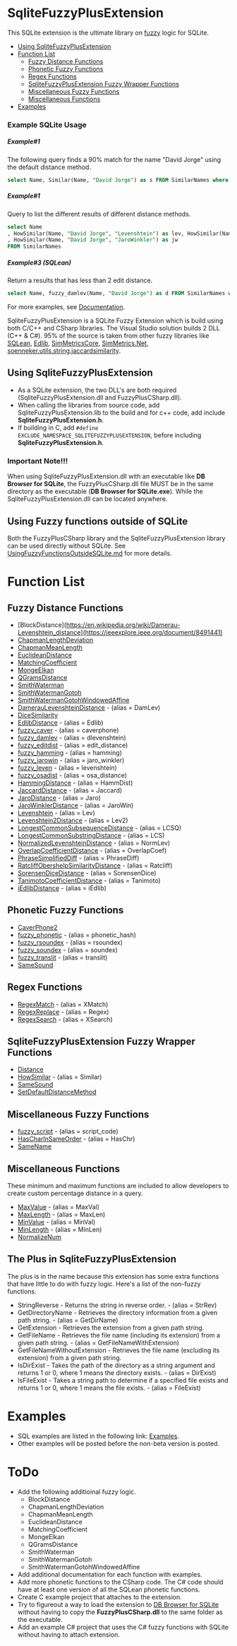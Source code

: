 # SqliteFuzzyPlusExtension
This SQLite extension is the ultimate library on [fuzzy](https://en.wikipedia.org/wiki/Fuzzy_logic) logic for SQLite.
- [Using SqliteFuzzyPlusExtension](#Using-SqliteFuzzyPlusExtension)
- [Function List](#Function-List)
  - [Fuzzy Distance Functions](#Fuzzy-Distance-Functions)
  - [Phonetic Fuzzy Functions](#Phonetic-Fuzzy-Functions)
  - [Regex Functions](#Regex-Functions)
  - [SqliteFuzzyPlusExtension Fuzzy Wrapper Functions](#SqliteFuzzyPlusExtension-Fuzzy-Wrapper-Functions)
  - [Miscellaneous Fuzzy Functions](#Miscellaneous-Fuzzy-Functions)
  - [Miscellaneous Functions](#Miscellaneous-Functions)
- [Examples](#Examples)

### Example SQLite Usage
##### Example#1
The following query finds a 90% match for the name "David Jorge" using the default distance method.
```` SQL
select Name, Similar(Name, "David Jorge") as s FROM SimilarNames where s > .9
````
##### Example#1
Query to list the different results of different distance methods.
```` SQL
select Name
, HowSimilar(Name, "David Jorge", "Levenshtein") as lev, HowSimilar(Name, "David Jorge", "DamerauLevenshtein") as dlev, HowSimilar(Name, "David Jorge", "LongestCommonSequence") as lcs, HowSimilar(Name, "David Jorge", "NeedlemanWunsch") as n
, HowSimilar(Name, "David Jorge", "JaroWinkler") as jw
FROM SimilarNames
````
##### Example#3 (SQLean)
Return a results that has less than 2 edit distance.
```` SQL
select Name, fuzzy_damlev(Name, "David Jorge") as d FROM SimilarNames where d < 2
````

For more examples, see [Documentation](https://github.com/David-Maisonave/SqliteFuzzyPlusExtension/tree/main/Docs).

SqliteFuzzyPlusExtension is a SQLite Fuzzy Extension which is build using both C/C++ and CSharp libraries. The Visual Studio solution builds 2 DLL (C++ & C#).
95% of the source is taken from other fuzzy libraries like [SQLean](https://github.com/nalgeon/sqlean), [Edlib](https://github.com/Martinsos/edlib), [SimMetricsCore](https://github.com/HamedFathi/SimMetricsCore), [SimMetrics.Net](https://github.com/StefH/SimMetrics.Net), [soenneker.utils.string.jaccardsimilarity](https://github.com/soenneker/soenneker.utils.string.jaccardsimilarity).

## Using SqliteFuzzyPlusExtension
- As a SQLite extension, the two DLL's are both required (SqliteFuzzyPlusExtension.dll and FuzzyPlusCSharp.dll). 
- When calling the libraries from source code, add SqliteFuzzyPlusExtension.lib to the build and for c++ code, add include **SqliteFuzzyPlusExtension.h**.
- If building in C, add ``#define EXCLUDE_NAMESPACE_SQLITEFUZZYPLUSEXTENSION``, before including **SqliteFuzzyPlusExtension.h**.

### Important Note!!!
When using SqliteFuzzyPlusExtension.dll with an executable like **DB Browser for SQLite**, the FuzzyPlusCSharp.dll file MUST be in the same directory as the executable (**DB Browser for SQLite.exe**). While the SqliteFuzzyPlusExtension.dll can be located anywhere.

## Using Fuzzy functions outside of SQLite
Both the FuzzyPlusCSharp library and the SqliteFuzzyPlusExtension library can be used directly without SQLite.
See [UsingFuzzyFunctionsOutsideSQLite.md](https://github.com/David-Maisonave/SqliteFuzzyPlusExtension/blob/main/Docs/UsingFuzzyFunctionsOutsideSQLite.md) for more details.

# Function List
## Fuzzy Distance Functions
- [BlockDistance](https://en.wikipedia.org/wiki/Damerau-Levenshtein_distance](https://ieeexplore.ieee.org/document/8491441)
- [ChapmanLengthDeviation](https://github.com/kwunshing123/chapman-length-deviation)
- [ChapmanMeanLength](https://www.numberanalytics.com/blog/mastering-mean-length-utterance-language-sampling)
- [EuclideanDistance](https://pro.arcgis.com/en/pro-app/3.3/tool-reference/spatial-analyst/understanding-euclidean-distance-analysis.htm)
- [MatchingCoefficient]()
- [MongeElkan]()
- [QGramsDistance]()
- [SmithWaterman]()
- [SmithWatermanGotoh]()
- [SmithWatermanGotohWindowedAffine]()
- [DamerauLevenshteinDistance](https://en.wikipedia.org/wiki/Damerau-Levenshtein_distance) - (alias = DamLev)
- [DiceSimilarity](https://en.wikipedia.org/wiki/Dice-S%C3%B8rensen_coefficient)
- [EdlibDistance](https://github.com/Martinsos/edlib) - (alias = Edlib)
- [fuzzy_caver](https://github.com/nalgeon/sqlean) - (alias = caverphone)
- [fuzzy_damlev](https://github.com/nalgeon/sqlean/blob/main/docs/fuzzy.md#fuzzy_damlev) - (alias = dlevenshtein)
- [fuzzy_editdist](https://github.com/nalgeon/sqlean/blob/main/docs/fuzzy.md#fuzzy_editdist) - (alias = edit_distance)
- [fuzzy_hamming](https://github.com/nalgeon/sqlean/blob/main/docs/fuzzy.md#fuzzy_hamming) - (alias = hamming)
- [fuzzy_jarowin](https://github.com/nalgeon/sqlean/blob/main/docs/fuzzy.md#fuzzy_jarowin) - (alias = jaro_winkler)
- [fuzzy_leven](https://github.com/nalgeon/sqlean/blob/main/docs/fuzzy.md#fuzzy_leven) - (alias = levenshtein)
- [fuzzy_osadist](https://github.com/nalgeon/sqlean/blob/main/docs/fuzzy.md#fuzzy_osadist) - (alias = osa_distance)
- [HammingDistance](https://en.wikipedia.org/wiki/Hamming_distance) - (alias = HammDist)
- [JaccardDistance](https://en.wikipedia.org/wiki/Jaccard_index) - (alias = Jaccard)
- [JaroDistance](https://en.wikipedia.org/wiki/Jaro-Winkler_distance) - (alias = Jaro)
- [JaroWinklerDistance](https://en.wikipedia.org/wiki/Jaro%E2%80%93Winkler_distance) - (alias = JaroWin)
- [Levenshtein](https://en.wikipedia.org/wiki/Levenshtein_distance) - (alias = Lev)
- [Levenshtein2Distance](https://en.wikipedia.org/wiki/Levenshtein_distance) - (alias = Lev2)
- [LongestCommonSubsequenceDistance](https://en.wikipedia.org/wiki/Longest_common_subsequence) - (alias = LCSQ)
- [LongestCommonSubstringDistance](https://en.wikipedia.org/wiki/Longest_common_substring) - (alias = LCS)
- [NormalizedLevenshteinDistance](https://en.wikipedia.org/wiki/Levenshtein_distance) - (alias = NormLev)
- [OverlapCoefficientDistance](https://en.wikipedia.org/wiki/Overlap_coefficient) - (alias = OverlapCoef)
- [PhraseSimplifiedDiff](https://github.com/David-Maisonave/SqliteFuzzyPlusExtension/blob/main/Docs/README.md#PhraseSimplifiedDiff) - (alias = PhraseDiff)
- [RatcliffObershelpSimilarityDistance](https://distancia.readthedocs.io/en/latest/Ratcliff) - (alias = Ratcliff)
- [SorensenDiceDistance](https://en.wikipedia.org/wiki/Dice-S%C3%B8rensen_coefficient) - (alias = SorensenDice)
- [TanimotoCoefficientDistance](https://github.com/David-Maisonave/SqliteFuzzyPlusExtension/blob/main/Docs/README.md#TanimotoCoefficientDistance) - (alias = Tanimoto)
- [iEdlibDistance](https://github.com/David-Maisonave/SqliteFuzzyPlusExtension/blob/main/Docs/README.md#iEdlibDistance) - (alias = iEdlib)

## Phonetic Fuzzy Functions
- [CaverPhone2](https://github.com/David-Maisonave/SqliteFuzzyPlusExtension/blob/main/Docs/README.md#CaverPhone2)
- [fuzzy_phonetic](https://github.com/nalgeon/sqlean/blob/main/docs/fuzzy.md#fuzzy_phonetic) - (alias = phonetic_hash)
- [fuzzy_rsoundex](https://github.com/nalgeon/sqlean/blob/main/docs/fuzzy.md#phonetic-codes) - (alias = rsoundex)
- [fuzzy_soundex](https://github.com/nalgeon/sqlean/blob/main/docs/fuzzy.md#phonetic-codes) - (alias = soundex)
- [fuzzy_translit](https://github.com/nalgeon/sqlean/blob/main/docs/fuzzy.md#transliteration) - (alias = translit)
- [SameSound](https://github.com/David-Maisonave/SqliteFuzzyPlusExtension/blob/main/Docs/README.md#SameSound)

## Regex Functions
- [RegexMatch](https://github.com/David-Maisonave/SqliteFuzzyPlusExtension/blob/main/Docs/README.md#RegexMatch) - (alias = XMatch)
- [RegexReplace](https://github.com/David-Maisonave/SqliteFuzzyPlusExtension/blob/main/Docs/README.md#RegexReplace) - (alias = Regex)
- [RegexSearch](https://github.com/David-Maisonave/SqliteFuzzyPlusExtension/blob/main/Docs/README.md#RegexSearch) - (alias = XSearch)

## SqliteFuzzyPlusExtension Fuzzy Wrapper Functions
- [Distance](https://github.com/David-Maisonave/SqliteFuzzyPlusExtension/blob/main/Docs/README.md#Distance)
- [HowSimilar](https://github.com/David-Maisonave/SqliteFuzzyPlusExtension/blob/main/Docs/README.md#HowSimilar) - (alias = Similar)
- [SameSound](https://github.com/David-Maisonave/SqliteFuzzyPlusExtension/blob/main/Docs/README.md#SameSound)
- [SetDefaultDistanceMethod](https://github.com/David-Maisonave/SqliteFuzzyPlusExtension/blob/main/Docs/README.md#SetDefaultDistanceMethod)

## Miscellaneous Fuzzy Functions
- [fuzzy_script](https://github.com/nalgeon/sqlean/blob/main/docs/fuzzy.md#transliteration) - (alias = script_code)
- [HasCharInSameOrder](https://github.com/David-Maisonave/SqliteFuzzyPlusExtension/blob/main/Docs/README.md#HasCharInSameOrder) - (alias = HasChr)
- [SameName](https://github.com/David-Maisonave/SqliteFuzzyPlusExtension/blob/main/Docs/README.md#SameName)

## Miscellaneous Functions
These minimum and maximum functions are included to allow developers to create custom percentage distance in a query.
- [MaxValue](https://github.com/David-Maisonave/SqliteFuzzyPlusExtension/blob/main/Docs/README.md#MaxValue) - (alias = MaxVal)
- [MaxLength](https://github.com/David-Maisonave/SqliteFuzzyPlusExtension/blob/main/Docs/README.md#MaxLength) - (alias = MaxLen)
- [MinValue](https://github.com/David-Maisonave/SqliteFuzzyPlusExtension/blob/main/Docs/README.md#MinValue) - (alias = MinVal)
- [MinLength](https://github.com/David-Maisonave/SqliteFuzzyPlusExtension/blob/main/Docs/README.md#MinLength) - (alias = MinLen)
- [NormalizeNum](https://github.com/David-Maisonave/SqliteFuzzyPlusExtension/blob/main/Docs/README.md#NormalizeNum)

## The Plus in SqliteFuzzyPlusExtension
The plus is in the name because this extension has some extra functions that have little to do with fuzzy logic.
Here's a list of the non-fuzzy functions.
- StringReverse - Returns the string in reverse order. - (alias = StrRev)
- GetDirectoryName - Retrieves the directory information from a given path string. - (alias = GetDirName)
- GetExtension - Retrieves the extension from a given path string.
- GetFileName - Retrieves the file name (including its extension) from a given path string. - (alias = GetFileNameWithExtension)
- GetFileNameWithoutExtension - Retrieves the file name (excluding its extension) from a given path string.
- IsDirExist - Takes the path of the directory as a string argument and returns 1 or 0, where 1 means the directory exists. - (alias = DirExist)
- IsFileExist - Takes a string path to determine if a specified file exists and returns 1 or 0, where 1 means the file exists. - (alias = FileExist)

# Examples
- SQL examples are listed in the following link: [Examples](https://github.com/David-Maisonave/SqliteFuzzyPlusExtension/tree/main/Docs/Examples).
- Other examples will be posted before the non-beta version is posted.

# ToDo
- Add the following additioinal fuzzy logic.
  - BlockDistance
  - ChapmanLengthDeviation
  - ChapmanMeanLength
  - EuclideanDistance
  - MatchingCoefficient
  - MongeElkan
  - QGramsDistance
  - SmithWaterman
  - SmithWatermanGotoh
  - SmithWatermanGotohWindowedAffine
- Add additional documentation for each function with examples.
- Add more phonetic functions to the CSharp code. The C# code should have at least one version of all the SQLean phonetic functions.
- Create C example project that attaches to the extension.
- Try to figureout a way to load the extension to [DB Browser for SQLite]() without having to copy the **FuzzyPlusCSharp.dll** to the same folder as the executable.
- Add an example C# project that uses the C# fuzzy functions with SQLite without having to attach extension.
